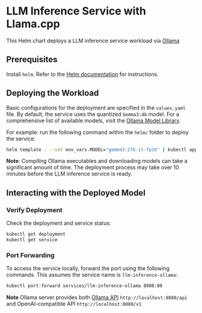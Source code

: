# LLM Inference Service with Llama.cpp

This Helm chart deploys a LLM inference service workload via [Ollama](https://github.com/ollama/ollama)

## Prerequisites

Install `helm`. Refer to the [Helm documentation](https://helm.sh/) for instructions.

## Deploying the Workload
Basic configurations for the deployment are specified in the `values.yaml` file. By default, the service uses the quantized `Gemma3:4b` model. For a comprehensive list of available models, visit the [Ollama Model Library](https://ollama.com/library).

For example: run the following command within the `helm/` folder to deploy the service:

```bash
helm template . --set env_vars.MODEL="gemma3:27b-it-fp16" | kubectl apply -f -
```

**Note**: Compiling Ollama executables and downloading models can take a significant amount of time. The deployment process may take over 10 minutes before the LLM inference service is ready.

## Interacting with the Deployed Model

### Verify Deployment

Check the deployment and service status:

```bash
kubectl get deployment
kubectl get service
```

### Port Forwarding

To access the service locally, forward the port using the following commands. This assumes the service name is `llm-inference-ollama`:

```bash
kubectl port-forward services/llm-inference-ollama 8080:80
```

**Note** Ollama server provides both [Ollama API](https://github.com/ollama/ollama/blob/main/docs/api.md) `http://localhost:8080/api` and OpenAI-compatible API `http://localhost:8080/v1`
